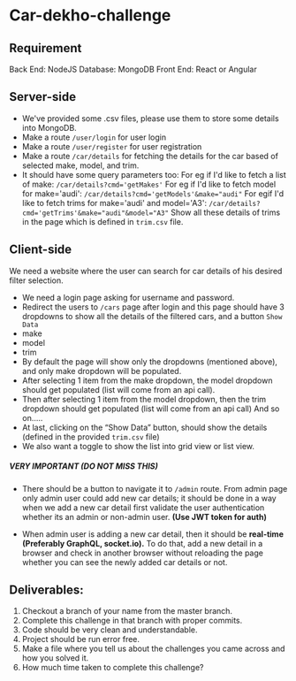 # Car-dekho-challenge
## Requirement
Back End: NodeJS
Database: MongoDB
Front End: React or Angular
 
## Server-side
- We've provided some .csv files, please use them to store some details into MongoDB.
- Make a route `/user/login` for user login
- Make a route `/user/register` for user registration 
- Make a route `/car/details` for fetching the details for the car based of selected make, model, and trim.
- It should have some query parameters too:  For eg if I'd like to fetch a list of make: `/car/details?cmd='getMakes'` 
For eg if I'd like to fetch model for make='audi': `/car/details?cmd='getModels'&make="audi"` 
For egif  I'd like to fetch trims for make='audi' and model='A3': `/car/details?cmd='getTrims'&make="audi"&model="A3"` 
Show all these details of trims in the page which is defined in `trim.csv` file.  
## Client-side 
We need a website where the user can search for car details of his desired filter selection.
- We need a login page asking for username and password. 
 - Redirect the users to `/cars` page after login and this page should have 3 dropdowns to show all the details of the filtered cars, and a button `Show Data` 
  - make 
  - model
  - trim 
 - By default the page will show only the dropdowns (mentioned above), and only make dropdown will be populated. 
 - After selecting 1 item from the make dropdown, the model dropdown should get populated (list will come from an api call). 
 - Then after selecting 1 item from the model dropdown, then the trim dropdown should get populated (list will come from an api call) 
And so on…..
 - At last, clicking on the “Show Data” button, should show the details (defined in the provided `trim.csv` file)
 - We also want a toggle to show the list into grid view or list view. 

##### VERY IMPORTANT (DO NOT MISS THIS)
  - There should be a button to navigate it to `/admin` route. From admin page only admin user could add new car details; it should be done in a way when we add a new car detail first validate the user authentication whether its an  admin or non-admin user. **(Use JWT token for auth)** 

  - When admin user is adding a new car detail, then it should be **real-time (Preferably GraphQL, socket.io).** To do that, add a new detail in a browser and check in another browser without reloading the page whether you can see the newly added car details or not. 

## Deliverables:
1. Checkout a branch of your name from the master branch. 
2. Complete this challenge in that branch with proper commits. 
3. Code should be very clean and understandable. 
4. Project should be run error free. 
5. Make a file where you tell us about the challenges you came across and how you solved it. 
6. How much time taken to complete this challenge?
